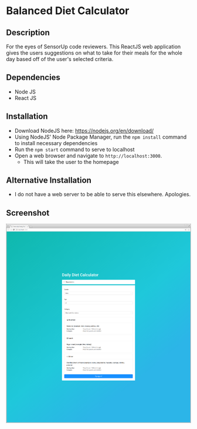 
# Balanced Diet Calculator
## Description
For the eyes of SensorUp code reviewers. This ReactJS web application gives the users suggestions on what to take for their meals for the whole day based off of the user's selected criteria.

## Dependencies
- Node JS
- React JS

## Installation
- Download NodeJS here: https://nodejs.org/en/download/
- Using NodeJS' Node Package Manager, run the `npm install` command to install necessary dependencies
- Run the `npm start` command to serve to localhost
- Open a web browser and navigate to `http://localhost:3000`.
  - This will take the user to the homepage

## Alternative Installation
- I do not have a web server to be able to serve this elsewhere. Apologies.

## Screenshot
![Screenshot - 1](https://github.com/JediahDizon/balanced-diet-calculator/raw/master/doc/images/1.png)
